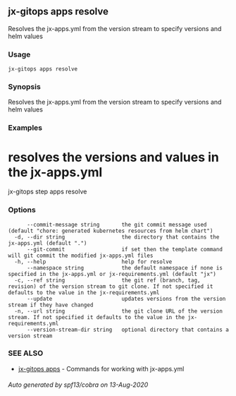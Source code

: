 ## jx-gitops apps resolve

Resolves the jx-apps.yml from the version stream to specify versions and helm values

### Usage

```
jx-gitops apps resolve
```

### Synopsis

Resolves the jx-apps.yml from the version stream to specify versions and helm values

### Examples

  # resolves the versions and values in the jx-apps.yml
  jx-gitops step apps resolve

### Options

```
      --commit-message string       the git commit message used (default "chore: generated kubernetes resources from helm chart")
  -d, --dir string                  the directory that contains the jx-apps.yml (default ".")
      --git-commit                  if set then the template command will git commit the modified jx-apps.yml files
  -h, --help                        help for resolve
      --namespace string            the default namespace if none is specified in the jx-apps.yml or jx-requirements.yml (default "jx")
  -c, --ref string                  the git ref (branch, tag, revision) of the version stream to git clone. If not specified it defaults to the value in the jx-requirements.yml
      --update                      updates versions from the version stream if they have changed
  -n, --url string                  the git clone URL of the version stream. If not specified it defaults to the value in the jx-requirements.yml
      --version-stream-dir string   optional directory that contains a version stream
```

### SEE ALSO

* [jx-gitops apps](jx-gitops_apps.md)	 - Commands for working with jx-apps.yml

###### Auto generated by spf13/cobra on 13-Aug-2020
